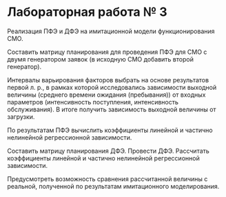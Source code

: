 # Лабораторная работа № 3

Реализация ПФЭ и ДФЭ на имитационной модели функционирования СМО.

Составить матрицу планирования для проведения ПФЭ для СМО с двумя генератором заявок (в исходную СМО добавить второй генератор).

Интервалы варьирования факторов выбрать на основе результатов первой л. р., в рамках которой исследовались зависимости выходной величины (среднего времени ожидания (пребывания)) от входных параметров (интенсивность поступления, интенсивность обслуживания).
В итоге получить зависимость выходной величины от загрузки.

По результатам ПФЭ вычислить коэффициенты линейной и частично нелинейной регрессионной зависимости.

Составить матрицу планирования ДФЭ.
Провести ДФЭ.
Рассчитать коэффициенты линейной и частично нелинейной регрессионной зависимости.

Предусмотреть возможность сравнения рассчитанной величины с реальной, полученной по результатам имитационного моделирования.
